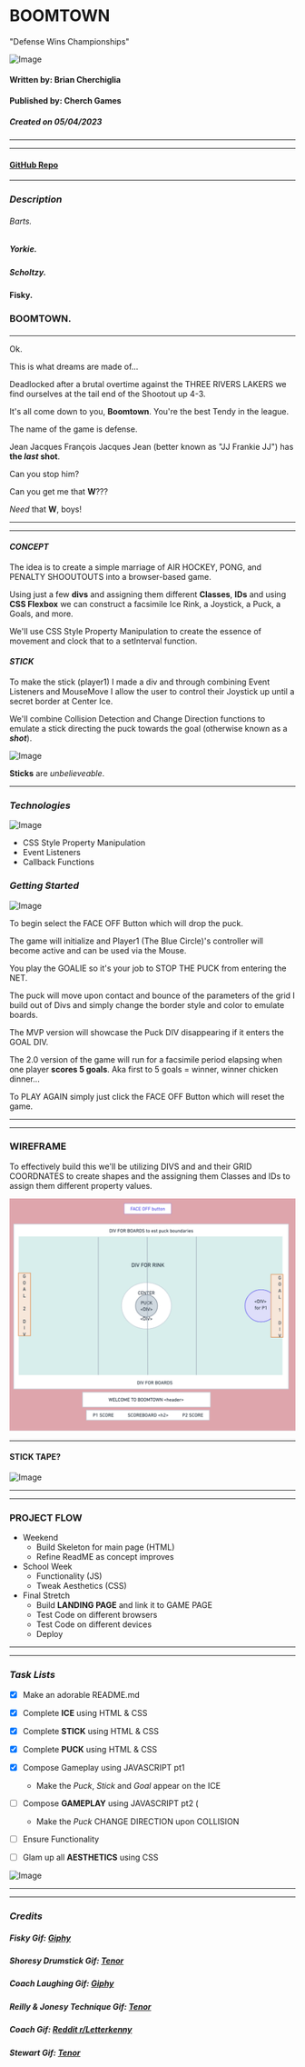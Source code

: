 # **BOOMTOWN**
#### 
"Defense Wins Championships"


![Image](https://media.tenor.com/IrfZ5LGhnckAAAAC/letterkenny-boomtown.gif)


#### Written by: Brian Cherchiglia
#### Published by: Cherch Games
##### Created on 05/04/2023
***
***

#### [**GitHub Repo**](https://github.com/cherch173/arcadia)
***



### _**Description**_
###### Barts.
##### Yorkie.
##### Scholtzy.
#### Fisky.
### **BOOMTOWN.**



#### 
***
Ok.

This is what dreams are made of...

Deadlocked after a brutal overtime against the THREE RIVERS LAKERS we find ourselves at the tail end of the Shootout up 4-3.

It's all come down to you, **Boomtown**. You're the best Tendy in the league.

The name of the game is defense.

Jean Jacques François Jacques Jean (better known as "JJ Frankie JJ") has **the _last_ shot**.

Can you stop him? 

Can you get me that **W**???

_Need_ that **W**, boys!

***
***
#### _**CONCEPT**_

The idea is to create a simple marriage of AIR HOCKEY, PONG, and PENALTY SHOOUTOUTS into a browser-based game.

Using just a few **divs** and assigning them different **Classes**, **IDs** and using **CSS Flexbox** we can construct a facsimile Ice Rink, a Joystick, a Puck, a Goals, and more. 

We'll use CSS Style Property Manipulation to create the essence of movement and clock that to a setInterval function.


#### _**STICK**_ 

To make the stick (player1) I made a div and through combining Event Listeners and MouseMove I allow the user to control their Joystick up until a secret border at Center Ice.

We'll combine Collision Detection and Change Direction functions to emulate a stick directing the puck towards the goal (otherwise known as a _**shot**_).

![Image](https://media.tenor.com/kD3R5YQkmVgAAAAd/shoresy-sticks.gif)

**Sticks** are _unbelieveable_.

***

### _**Technologies**_

![Image](https://media.tenor.com/Ou43IQbE6YMAAAAd/letterkenny-jonesy-and-shorsey.gif)

- CSS Style Property Manipulation
- Event Listeners
- Callback Functions

### _**Getting Started**_
       
![Image](https://media4.giphy.com/media/25aH5q5MlW3XgpiX3v/giphy.gif?cid=6c09b952e039ebfaf587f81ce4bd459cc6f4406566bdf4dc&rid=giphy.gif&ct=g)

To begin select the FACE OFF Button which will drop the puck.

The game will initialize and Player1 (The Blue Circle)'s controller will become active and can be used via the Mouse.

You play the GOALIE so it's your job to STOP THE PUCK from entering the NET.

The puck will move upon contact and bounce of the parameters of the grid I build out of Divs and simply change the border style and color to emulate boards.

The MVP version will showcase the Puck DIV disappearing if it enters the GOAL DIV.

The 2.0 version of the game will run for a facsimile period elapsing when one player **scores 5 goals**. Aka first to 5 goals = winner, winner chicken dinner...

To PLAY AGAIN simply just click the FACE OFF Button which will reset the game.

***
***

### **WIREFRAME**
To effectively build this we'll be utilizing DIVS and and their GRID COORDNATES to create shapes and the assigning them Classes and IDs to assign them different property values.

![Image](boomtownWireframe.jpg)


***

#### **STICK TAPE?**
![Image](https://gifs.knuth.me/letterkenny/you_dont_need_it.gif)
***
***
### **PROJECT FLOW**
- Weekend
    - Build Skeleton for main page (HTML)
    - Refine ReadME as concept improves
- School Week 
    - Functionality (JS)
    - Tweak Aesthetics (CSS)
- Final Stretch
    - Build **LANDING PAGE** and link it to GAME PAGE
    - Test Code on different browsers
    - Test Code on different devices
    - Deploy

***
***

### _**Task Lists**_
- [x] Make an adorable README.md
- [X] Complete **ICE** using HTML & CSS
- [X] Complete **STICK** using HTML & CSS
- [X] Complete **PUCK** using HTML & CSS
- [X] Compose Gameplay using JAVASCRIPT pt1
    - Make the _Puck_, _Stick_ and _Goal_ appear on the ICE

- [ ] Compose **GAMEPLAY** using JAVASCRIPT pt2 (
    - Make the _Puck_ CHANGE DIRECTION upon COLLISION
- [ ] Ensure Functionality
- [ ] Glam up all **AESTHETICS** using CSS

![Image](https://media.tenor.com/ciShAY-mXXkAAAAC/wonderous-letterkenny.gif)
***
***
### _**Credits**_
##### Fisky Gif: [Giphy](https://media2.giphy.com/media/VgBk8EZQILIaPIJymY/giphy.gif)
##### Shoresy Drumstick Gif: [Tenor](https://media.tenor.com/kD3R5YQkmVgAAAAd/shoresy-sticks.gif0)
##### Coach Laughing Gif: [Giphy](https://media4.giphy.com/media/25aH5q5MlW3XgpiX3v/giphy.gif?cid=6c09b952e039ebfaf587f81ce4bd459cc6f4406566bdf4dc&rid=giphy.gif&ct=g)
##### Reilly & Jonesy Technique Gif:  [Tenor](https://media.tenor.com/Ou43IQbE6YMAAAAd/letterkenny-jonesy-and-shorsey.gif) 
##### Coach Gif: [Reddit r/Letterkenny](https://gifs.knuth.me/letterkenny/you_dont_need_it.gif)
##### Stewart Gif: [Tenor](https://media.tenor.com/ciShAY-mXXkAAAAC/wonderous-letterkenny.gif)